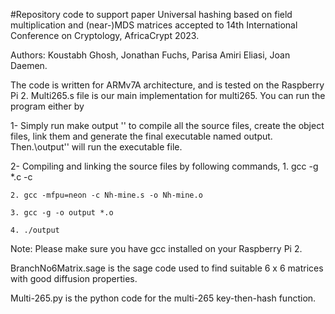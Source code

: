 #Repository code to support paper Universal hashing based on field multiplication and (near-)MDS matrices accepted to 14th International Conference on Cryptology, AfricaCrypt 2023.

Authors: Koustabh Ghosh, Jonathan Fuchs, Parisa Amiri Eliasi, Joan Daemen.

The code is written for ARMv7A architecture, and is tested on the Raspberry Pi 2. Multi265.s file is our main implementation for multi265.
You can run the program either by 

1- Simply run make output '' to compile all the source files, create the object files, link them and generate the final executable named output. Then.\output'' will run the executable file. 

2- Compiling and linking the source files by following commands, 
    1. gcc -g *.c -c       
    
    2. gcc -mfpu=neon -c Nh-mine.s -o Nh-mine.o
    
    3. gcc -g -o output *.o
    
    4. ./output

Note: Please make sure you have gcc installed on your Raspberry Pi 2. 

BranchNo6Matrix.sage is the sage code used to find suitable 6 x 6 matrices with good diffusion properties.

Multi-265.py is the python code for the multi-265 key-then-hash function.

